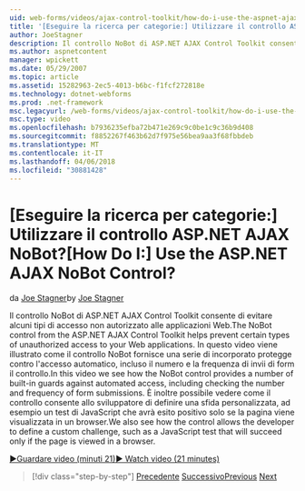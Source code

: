 ```yaml
---
uid: web-forms/videos/ajax-control-toolkit/how-do-i-use-the-aspnet-ajax-nobot-control
title: '[Eseguire la ricerca per categorie:] Utilizzare il controllo ASP.NET AJAX NoBot? | Microsoft Docs'
author: JoeStagner
description: Il controllo NoBot di ASP.NET AJAX Control Toolkit consente di evitare alcuni tipi di accesso non autorizzato alle applicazioni Web. In questo video viene illustrato come...
ms.author: aspnetcontent
manager: wpickett
ms.date: 05/29/2007
ms.topic: article
ms.assetid: 15282963-2ec5-4013-b6bc-f1fcf272818e
ms.technology: dotnet-webforms
ms.prod: .net-framework
msc.legacyurl: /web-forms/videos/ajax-control-toolkit/how-do-i-use-the-aspnet-ajax-nobot-control
msc.type: video
ms.openlocfilehash: b7936235efba72b471e269c9c0be1c9c36b9d408
ms.sourcegitcommit: f8852267f463b62d7f975e56bea9aa3f68fbbdeb
ms.translationtype: MT
ms.contentlocale: it-IT
ms.lasthandoff: 04/06/2018
ms.locfileid: "30881428"
---
```

<a name="how-do-i-use-the-aspnet-ajax-nobot-control"></a><span data-ttu-id="2b3d1-105">[Eseguire la ricerca per categorie:] Utilizzare il controllo ASP.NET AJAX NoBot?</span><span class="sxs-lookup"><span data-stu-id="2b3d1-105">[How Do I:] Use the ASP.NET AJAX NoBot Control?</span></span>
====================
<span data-ttu-id="2b3d1-106">da [Joe Stagner](https://github.com/JoeStagner)</span><span class="sxs-lookup"><span data-stu-id="2b3d1-106">by [Joe Stagner](https://github.com/JoeStagner)</span></span>

<span data-ttu-id="2b3d1-107">Il controllo NoBot di ASP.NET AJAX Control Toolkit consente di evitare alcuni tipi di accesso non autorizzato alle applicazioni Web.</span><span class="sxs-lookup"><span data-stu-id="2b3d1-107">The NoBot control from the ASP.NET AJAX Control Toolkit helps prevent certain types of unauthorized access to your Web applications.</span></span> <span data-ttu-id="2b3d1-108">In questo video viene illustrato come il controllo NoBot fornisce una serie di incorporato protegge contro l'accesso automatico, incluso il numero e la frequenza di invii di form il controllo.</span><span class="sxs-lookup"><span data-stu-id="2b3d1-108">In this video we see how the NoBot control provides a number of built-in guards against automated access, including checking the number and frequency of form submissions.</span></span> <span data-ttu-id="2b3d1-109">È inoltre possibile vedere come il controllo consente allo sviluppatore di definire una sfida personalizzata, ad esempio un test di JavaScript che avrà esito positivo solo se la pagina viene visualizzata in un browser.</span><span class="sxs-lookup"><span data-stu-id="2b3d1-109">We also see how the control allows the developer to define a custom challenge, such as a JavaScript test that will succeed only if the page is viewed in a browser.</span></span>

[<span data-ttu-id="2b3d1-110">&#9654;Guardare video (minuti 21)</span><span class="sxs-lookup"><span data-stu-id="2b3d1-110">&#9654; Watch video (21 minutes)</span></span>](https://channel9.msdn.com/Blogs/ASP-NET-Site-Videos/how-do-i-use-the-aspnet-ajax-nobot-control)

> [!div class="step-by-step"]
> <span data-ttu-id="2b3d1-111">[Precedente](how-do-i-use-the-aspnet-ajax-mutuallyexclusive-checkbox-extender.md)
> [Successivo](how-do-i-use-the-aspnet-ajax-listsearch-extender.md)</span><span class="sxs-lookup"><span data-stu-id="2b3d1-111">[Previous](how-do-i-use-the-aspnet-ajax-mutuallyexclusive-checkbox-extender.md)
[Next](how-do-i-use-the-aspnet-ajax-listsearch-extender.md)</span></span>
